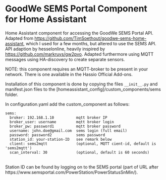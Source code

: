 # GoodWe SEMS Portal Component for Home Assistant
Home Assistant component for accessing the GoodWe SEMS Portal API.
Adapted from https://github.com/TimSoethout/goodwe-sems-home-assistant, which I used for a few months, but altered to use the SEMS API.
API adaption by hesselonline, heavily inspired by https://github.com/markruys/gw2pvo.
Adapted furthermore using MQTT messages using HA-discovery to create separate sensors.

NOTE: this component requires an MQTT-broker to be present in your network.
There is one available in the Hassio Official Add-ons.

Installation of this component is done by copying the files ```__init__.py``` and manifest.json files to the
[homeassistant_config]/custom_components/sems folder.

In configuration.yaml add the custom_component as follows:
```
sems:
  broker: 192.168.1.10          mqtt broker IP
  broker_user: username         mqtt broker login
  broker_pw: password1          mqtt broker password
  username: john.doe@gmail.com  sems login (full email)
  password: password2           sems password
  station_id: your-station-ID   see remark below
  client: sems2mqtt             (optional, MQTT cient-id, default is 'sems2mqtt')
  scan_interval: 30             (optional, default is 60 seconds)
```

<br>
Station ID can be found by logging on to the SEMS portal (part of URL after https://www.semsportal.com/PowerStation/PowerStatusSnMin/).

